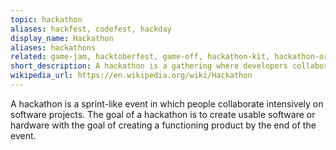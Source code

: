 ```yaml
---
topic: hackathon
aliases: hackfest, codefest, hackday
display_name: Hackathon
aliases: hackathons
related: game-jam, hacktoberfest, game-off, hackathon-kit, hackathon-organiser
short_description: A hackathon is a gathering where developers collaboratively code in an extreme manner over a short period of time.
wikipedia_url: https://en.wikipedia.org/wiki/Hackathon
---
```

A hackathon is a sprint-like event in which people collaborate intensively on software projects. The goal of a hackathon is to create usable software or hardware with the goal of creating a functioning product by the end of the event.

